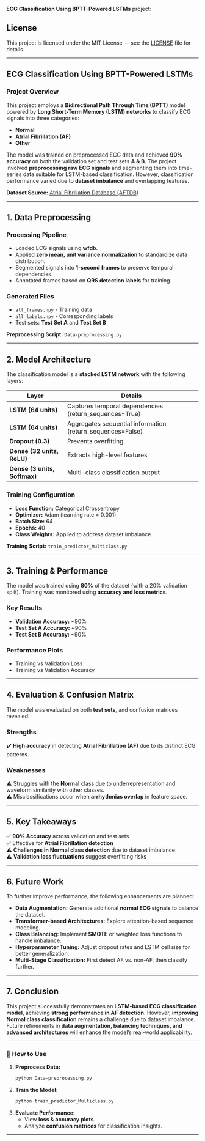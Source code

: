 **ECG Classification Using BPTT-Powered LSTMs** project:
## License

This project is licensed under the MIT License — see the [LICENSE](LICENSE) file for details.

---

## **ECG Classification Using BPTT-Powered LSTMs**

### **Project Overview**
This project employs a **Bidirectional Path Through Time (BPTT)** model powered by **Long Short-Term Memory (LSTM) networks** to classify ECG signals into three categories:
- **Normal**
- **Atrial Fibrillation (AF)**
- **Other**

The model was trained on preprocessed ECG data and achieved **90% accuracy** on both the validation set and test sets **A & B**. The project involved **preprocessing raw ECG signals** and segmenting them into time-series data suitable for LSTM-based classification. However, classification performance varied due to **dataset imbalance** and overlapping features.

**Dataset Source:** [Atrial Fibrillation Database (AFTDB)](https://physionet.org/content/aftdb/1.0.0/)

---

## **1. Data Preprocessing**
### **Processing Pipeline**
- Loaded ECG signals using **wfdb**.
- Applied **zero mean, unit variance normalization** to standardize data distribution.
- Segmented signals into **1-second frames** to preserve temporal dependencies.
- Annotated frames based on **QRS detection labels** for training.

### **Generated Files**
- `all_frames.npy` - Training data  
- `all_labels.npy` - Corresponding labels  
- Test sets: **Test Set A** and **Test Set B**  

**Preprocessing Script:** `Data-preprocessing.py`

---

## **2. Model Architecture**
The classification model is a **stacked LSTM network** with the following layers:

| **Layer**  | **Details** |
|------------|------------|
| **LSTM (64 units)**  | Captures temporal dependencies (return_sequences=True) |
| **LSTM (64 units)**  | Aggregates sequential information (return_sequences=False) |
| **Dropout (0.3)**  | Prevents overfitting |
| **Dense (32 units, ReLU)** | Extracts high-level features |
| **Dense (3 units, Softmax)** | Multi-class classification output |

### **Training Configuration**
- **Loss Function:** Categorical Crossentropy  
- **Optimizer:** Adam (learning rate = 0.001)  
- **Batch Size:** 64  
- **Epochs:** 40  
- **Class Weights:** Applied to address dataset imbalance  

**Training Script:** `train_predictor_Multiclass.py`

---

## **3. Training & Performance**
The model was trained using **80%** of the dataset (with a 20% validation split). Training was monitored using **accuracy and loss metrics**.

### **Key Results**
- **Validation Accuracy:** ~90%
- **Test Set A Accuracy:** ~90%
- **Test Set B Accuracy:** ~90%

### **Performance Plots**
- Training vs Validation Loss  
- Training vs Validation Accuracy  

---

## **4. Evaluation & Confusion Matrix**
The model was evaluated on both **test sets**, and confusion matrices revealed:

### **Strengths**
✔️ **High accuracy** in detecting **Atrial Fibrillation (AF)** due to its distinct ECG patterns.

### **Weaknesses**
⚠️ Struggles with the **Normal** class due to underrepresentation and waveform similarity with other classes.  
⚠️ Misclassifications occur when **arrhythmias overlap** in feature space.

---

## **5. Key Takeaways**
✅ **90% Accuracy** across validation and test sets  
✅ Effective for **Atrial Fibrillation detection**  
⚠️ **Challenges in Normal class detection** due to dataset imbalance  
⚠️ **Validation loss fluctuations** suggest overfitting risks  

---

## **6. Future Work**
To further improve performance, the following enhancements are planned:
- **Data Augmentation:** Generate additional **normal ECG signals** to balance the dataset.
- **Transformer-based Architectures:** Explore attention-based sequence modeling.
- **Class Balancing:** Implement **SMOTE** or weighted loss functions to handle imbalance.
- **Hyperparameter Tuning:** Adjust dropout rates and LSTM cell size for better generalization.
- **Multi-Stage Classification:** First detect AF vs. non-AF, then classify further.

---

## **7. Conclusion**
This project successfully demonstrates an **LSTM-based ECG classification model**, achieving **strong performance in AF detection**. However, **improving Normal class classification** remains a challenge due to dataset imbalance. Future refinements in **data augmentation, balancing techniques, and advanced architectures** will enhance the model’s real-world applicability.

---

### 🚀 **How to Use**
1. **Preprocess Data:**
   ```sh
   python Data-preprocessing.py
   ```
2. **Train the Model:**
   ```sh
   python train_predictor_Multiclass.py
   ```
3. **Evaluate Performance:**
   - View **loss & accuracy plots**.
   - Analyze **confusion matrices** for classification insights.

---
